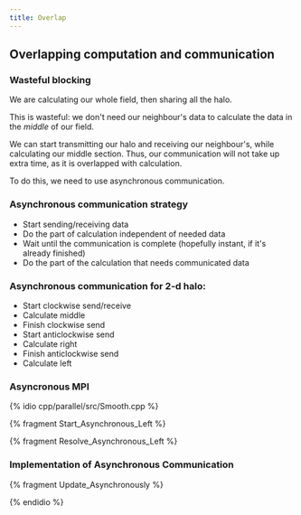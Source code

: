 ```yaml
---
title: Overlap
---
```


## Overlapping computation and communication

### Wasteful blocking

We are calculating our whole field, then sharing all the halo.

This is wasteful: we don't need our neighbour's data to calculate the data in the *middle*
of our field.

We can start transmitting our halo and receiving our neighbour's, while calculating our
middle section. Thus, our communication will not take up extra time, as it is overlapped with calculation.

To do this, we need to use asynchronous communication.

### Asynchronous communication strategy

* Start sending/receiving data
* Do the part of calculation independent of needed data
* Wait until the communication is complete (hopefully instant, if it's already finished)
* Do the part of the calculation that needs communicated data

### Asynchronous communication for 2-d halo:

* Start clockwise send/receive
* Calculate middle
* Finish clockwise send
* Start anticlockwise send
* Calculate right
* Finish anticlockwise send
* Calculate left

### Asyncronous MPI


{% idio cpp/parallel/src/Smooth.cpp %}


{% fragment Start_Asynchronous_Left %}

{% fragment Resolve_Asynchronous_Left %}

### Implementation of Asynchronous Communication

{% fragment Update_Asynchronously %}

{% endidio %}
